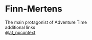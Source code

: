 # Finn-Mertens
The main protagonist of Adventure Time  
additional links  
[@at_nocontext](https://twitter.com/at_nocontext)  
